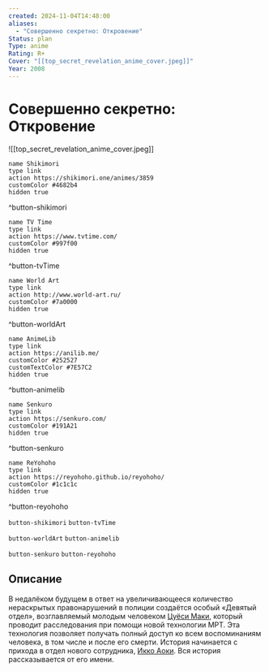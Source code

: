 ```yaml
---
created: 2024-11-04T14:48:00
aliases:
  - "Совершенно секретно: Откровение"
Status: plan
Type: anime
Rating: R+
Cover: "[[top_secret_revelation_anime_cover.jpeg]]"
Year: 2008
---
```


# Совершенно секретно: Откровение

![[top_secret_revelation_anime_cover.jpeg]]

```button
name Shikimori
type link
action https://shikimori.one/animes/3859
customColor #4682b4
hidden true
```
^button-shikimori

```button
name TV Time
type link
action https://www.tvtime.com/
customColor #997f00
hidden true
```
^button-tvTime

```button
name World Art
type link
action http://www.world-art.ru/
customColor #7a0000
hidden true
```
^button-worldArt

```button
name AnimeLib
type link
action https://anilib.me/
customColor #252527
customTextColor #7E57C2
hidden true
```
^button-animelib

```button
name Senkuro
type link
action https://senkuro.com/
customColor #191A21
hidden true
```
^button-senkuro

```button
name ReYohoho
type link
action https://reyohoho.github.io/reyohoho/
customColor #1c1c1c
hidden true
```
^button-reyohoho

`button-shikimori` `button-tvTime`

`button-worldArt` `button-animelib`

`button-senkuro` `button-reyohoho`

## Описание

В недалёком будущем в ответ на увеличивающееся количество нераскрытых правонарушений в полиции создаётся особый «Девятый отдел», возглавляемый молодым человеком [Цуёси Маки](https://shikimori.one/characters/10162-tsuyoshi-maki), который проводит расследования при помощи новой технологии МРТ. Эта технология позволяет получать полный доступ ко всем воспоминаниям человека, в том числе и после его смерти. История начинается с прихода в отдел нового сотрудника, [Икко Аоки](https://shikimori.one/characters/10163-ikkou-aoki). Вся история рассказывается от его имени.
